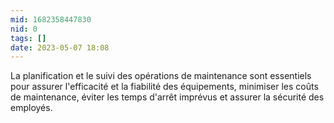 ```yaml
---
mid: 1682358447830
nid: 0
tags: []
date: 2023-05-07 18:08
---
```


La planification et le suivi des opérations de maintenance sont essentiels pour assurer l'efficacité et la fiabilité des équipements, minimiser les coûts de maintenance, éviter les temps d'arrêt imprévus et assurer la sécurité des employés.
